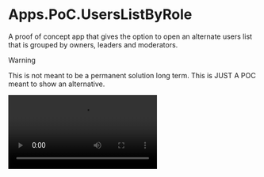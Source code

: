 # Apps.PoC.UsersListByRole

A proof of concept app that gives the option to open an alternate users list that is grouped by owners, leaders and moderators. 

> [!WARNING]
> This is not meant to be a permanent solution long term. This is JUST A POC meant to show an alternative.

![Screengrab](docs/assets/example.mov)
